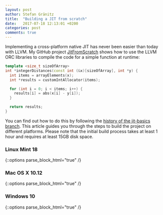 ```yaml
---
layout: post
author: Stefan Gränitz
title:  "Building a JIT from scratch"
date:   2017-07-18 12:13:01 +0200
categories: post
comments: true
---
```


Implementing a cross-platform native JIT has never been easier than today with LLVM. My GitHub project [JitFromScratch](https://github.com/weliveindetail/JitFromScratch) shows how to use the LLVM ORC libraries to compile the code for a simple function at runtime:

```cpp
template <size_t sizeOfArray>
int *integerDistances(const int (&x)[sizeOfArray], int *y) {
  int items = arrayElements(x);
  int *results = customIntAllocator(items);

  for (int i = 0; i < items; i++) {
    results[i] = abs(x[i] - y[i]);
  }

  return results;
}
```

You can find out how to do this by following the [history of the jit-basics branch](https://github.com/weliveindetail/JitFromScratch/commits/jit-basics). This article guides you through the steps to build the project on different platforms. Please note that the initial build process takes at least 1 hour and requires at least 15GB disk space.



### Linux Mint 18

{::options parse_block_html="true" /}
<div id="linux-mint-18-content" style="display: none;">
Mint comes with Clang 3.8 (full C++14) and the GNU ld system linker. Additionally we need the following packages:
```terminal
$ sudo apt-get install git
$ sudo apt-get install cmake
$ sudo apt-get install ninja-build
```

Checkout the LLVM source code and build the `release_40` branch in debug mode:
```terminal
$ cd /path/to/llvm/home
$ git clone https://github.com/llvm-mirror/llvm
$ cd llvm
$ git checkout -b release_40
$ cd ..
$ mkdir llvm40-debug
$ cd llvm40-debug
$ export CC=clang-3.8
$ export CXX=clang++-3.8
$ cmake -G Ninja -DCMAKE_BUILD_TYPE=Debug -DBUILD_SHARED_LIBS=ON -DLLVM_TARGETS_TO_BUILD=host -DLLVM_INCLUDE_EXAMPLES=OFF -DLLVM_INCLUDE_TESTS=OFF -DLLVM_INCLUDE_DOCS=OFF ../llvm
$ cmake --build .
```

Please find more details on building LLVM [in the previous post]({{ site.baseurl }}{% post_url 2017-07-17-notes-setup %}). The build process will take time, but you can already prepare the next steps. Checkout the sources for the JitFromScratch project and get ready for generating build files:
```terminal
$ mkdir JitFromScratch
$ cd JitFromScratch
$ git clone https://github.com/weliveindetail/JitFromScratch
$ cd JitFromScratch
$ git checkout -b jit-basics
$ cd ..
$ mkdir JitFromScratch-debug
```

Once the LLVM build finished, you can configure cmake and build:
```terminal
$ cd JitFromScratch-build
$ cmake -G Ninja -DCMAKE_BUILD_TYPE=Debug -DLLVM_DIR=/path/to/llvm/home/llvm40-debug/lib/cmake/llvm ../JitFromScratch
$ cmake --build .
$ ./JitFromScratch
Integer Distances: 3, 0, 3
```

[QtCreator](https://download.qt.io/official_releases/qtcreator/) is great for codebase exploration. [Since version 4.3](https://blog.qt.io/blog/2016/11/15/cmake-support-in-qt-creator-and-elsewhere/) it works with CMake natively, so you can just click *Open Project* and select `JitFromScratch/CMakeLists.txt` and it should import the Ninja build.

<br>
<br>
</div>



### Mac OS X 10.12

{::options parse_block_html="true" /}
<div id="mac-os-x-1012-content" style="display: none;">
On Mac OS X 10.12 install Xcode and the command line tools (I currently use version 8.3). You can download both from [https://developer.apple.com/download/more/](https://developer.apple.com/download/more/) after logging in with an Apple ID.

Additionally you need:
```terminal
$ brew install git
$ brew install cmake
```

Checkout the LLVM source code and generate a Xcode project to build the `release_40` branch like this:
```terminal
$ cd /path/to/llvm/home
$ git clone https://github.com/llvm-mirror/llvm
$ cd llvm
$ git checkout -b release_40
$ cd ..
$ mkdir llvm40-build
$ cd llvm40-build
$ cmake -G Xcode -DCMAKE_OSX_SYSROOT=macosx10.12 -DBUILD_SHARED_LIBS=ON -DLLVM_TARGETS_TO_BUILD=host -DLLVM_INCLUDE_EXAMPLES=OFF -DLLVM_INCLUDE_TESTS=OFF -DLLVM_INCLUDE_DOCS=OFF ../llvm
$ cmake --build .
```

Please find more details on building LLVM [in the previous post]({{ site.baseurl }}{% post_url 2017-07-17-notes-setup %}). The build process will take time, but you can already prepare the next steps. Checkout the sources for the JitFromScratch project and get ready for generating build files:
```terminal
$ git clone https://github.com/weliveindetail/JitFromScratch JitFromScratch
$ cd JitFromScratch
$ git checkout -b jit-basics
$ cd ..
$ mkdir JitFromScratch-build
```

Once the LLVM build finished, you can configure cmake and build:
```terminal
$ cd JitFromScratch-build
$ cmake -G Xcode -DCMAKE_OSX_SYSROOT=macosx10.12 -DLLVM_DIR=/path/to/llvm/home/llvm40-build/lib/cmake/llvm ../JitFromScratch
$ cmake --build .
$ cd Debug
$ ./JitFromScratch
Integer Distances: 3, 0, 3
```

To explore the code and debug JitFromScratch, open the generated `~/Develop/JitFromScratch/JitFromScratch-build/JitFromScratch.xcodeproj` with Xcode.

<br>
<br>
</div>



### Windows 10

{::options parse_block_html="true" /}
<div id="windows-10-content" style="display: none;">
On Windows download and install the following tools:
* Visual Studio 2017 (2015 should work too): Get the free community edition downloader from [https://www.visualstudio.com/Downloads](https://www.visualstudio.com/Downloads) and install the *Desktop development with C++* package
* Git: Any Git Client should be fine, e.g. the GPLv2 licensed [Git-for-Windows](https://github.com/git-for-windows/git/releases) or the commercial/community dual-licensed [SmartGit](http://www.syntevo.com/smartgit/download)
* CMake: Get the latest stable Windows installer from [https://cmake.org/download/#latest](https://cmake.org/download/#latest)

Now open a **new** command prompt that includes the Visual Studio command line utilities: click Start, type "x64 native tools command", open the *x64 Native Tools Command Prompt* and run these commands:
```terminal
$ cd C:\path\to\llvm\home
$ mkdir llvm40
$ cd llvm40
$ git clone https://github.com/llvm-mirror/llvm
$ cd llvm
$ git checkout -b release_40
$ cd ..
$ mkdir llvm40-build
$ cd llvm40-build
$ cmake -G "Visual Studio 15 2017 Win64" -DBUILD_SHARED_LIBS=ON -DLLVM_TARGETS_TO_BUILD=host -DLLVM_ENABLE_WARNINGS=OFF -DLLVM_INCLUDE_EXAMPLES=OFF -DLLVM_INCLUDE_TESTS=OFF -DLLVM_INCLUDE_DOCS=OFF ../llvm
$ cmake --build .
```

Please find more details on building LLVM [in the previous post]({{ site.baseurl }}{% post_url 2017-07-17-notes-setup %}). The build process will take time, but you can already prepare the next steps. Checkout the sources for the JitFromScratch project and get ready for generating build files:
```terminal
$ git clone https://github.com/weliveindetail/JitFromScratch
$ cd JitFromScratch
$ git checkout -b jit-basics
$ cd ..
$ mkdir JitFromScratch-build
```

Once the LLVM build finished, you can configure cmake and build:
```terminal
> cd JitFromScratch-build
> cmake -G "Visual Studio 15 2017 Win64" -DLLVM_DIR="C:/path/to/llvm/home/llvm40-build/lib/cmake/llvm" ..\JitFromScratch
$ cmake --build .
$ cd Debug
$ JitFromScratch
Integer Distances: 3, 0, 3
```

To explore the code and debug JitFromScratch open the generated `C:\Develop\JitFromScratch\JitFromScratch-build\JitFromScratch.sln` with Visual Studio.

<br>
<br>
</div>



<script language="JavaScript">
$("#linux-mint-18").click(function() { $("#linux-mint-18-content").toggle(); });
$("#mac-os-x-1012").click(function() { $("#mac-os-x-1012-content").toggle(); });
$("#windows-10"   ).click(function() { $("#windows-10-content"   ).toggle(); });

$(function() {
  return $("h3").each(function(i, el) {
    var $el = $(el);
    if ($el.attr('id')) {
      return $el.prepend('<i class="fa fa-chevron-down" style="font-size: 0.8em; color: #333; padding: 5px;"></i>');
    }
  });
});
</script>
